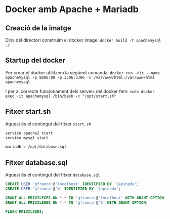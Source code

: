 # Docker amb Apache  + Mariadb

## Creació de la imatge
Dins del directori construim el docker image:
`docker build -t apachemysql ./`

## Startup del docker
Per crear el docker utilitzem la següent comanda:
`docker run -dit --name apachemysql -p 8080:80 -p 3306:3306 -v /var/www/html:/var/www/html apachemysql`

I per al correcte funcionament dels serveis del docker fem:
`sudo docker exec -it apachemysql /bin/bash -c "/opt/start.sh"`

## Fitxer start.sh
Aquest és el contingut del fitxer `start.sh`
```bash
service apache2 start
service mysql start

mariadb < /opt/database.sql
```

## Fitxer database.sql
Aquest és el contingut del fitxer `database.sql`
```sql
CREATE USER 'gfranco'@'localhost' IDENTIFIED BY 'lapineda';
CREATE USER 'gfranco'@'%' IDENTIFIED BY 'lapineda';

GRANT ALL PRIVILEGES ON *.* TO 'gfranco'@'localhost' WITH GRANT OPTION;
GRANT ALL PRIVILEGES ON *.* TO 'gfranco'@'%' WITH GRANT OPTION;

FLUSH PRIVILEGES;
```

